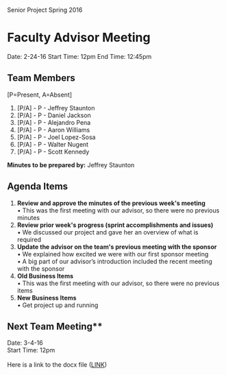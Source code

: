 Senior Project
Spring 2016

# Faculty Advisor Meeting

Date: 2-24-16
Start Time: 12pm
End Time: 12:45pm

## Team Members 

[P=Present, A=Absent]

1. [P/A] - P - Jeffrey Staunton
2. [P/A] - P - Daniel Jackson
3. [P/A] - P - Alejandro Pena
4. [P/A] - P - Aaron Williams
5. [P/A] - P - Joel Lopez-Sosa
6. [P/A] - P - Walter Nugent
7. [P/A] - P - Scott Kennedy

**Minutes to be prepared by:**
Jeffrey Staunton

## Agenda Items

1. **Review and approve the minutes of the previous week's meeting**<br>
•	This was the first meeting with our advisor, so there were no previous minutes
2. **Review prior week's progress (sprint accomplishments and issues)**<br>
•	We discussed our project and gave her an overview of what is required
3. **Update the advisor on the team's previous meeting with the sponsor**<br>
•	We explained how excited we were with our first sponsor meeting<br>
•	A big part of our advisor’s introduction included the recent meeting with the sponsor
4. **Old Business Items**<br>
•	This was the first meeting with our advisor, so there were no previous items
5. **New Business Items**<br>
•	Get project up and running

## Next Team Meeting** 

Date: 3-4-16<br>
Start Time: 12pm<br><br>
Here is a link to the docx file (<a href="https://docs.google.com/document/d/1OS8ESV0J6rRigCigeXEFrDPjgHY7490pRxUIOUpPhuM/edit?usp=sharing">LINK</a>)

